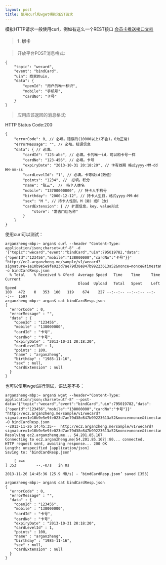 ```yaml
---
layout: post
title: 使用curl和wget模拟REST请求
---
```



模拟HTTP请求一般使用curl，例如有这么一个REST接口 [会员卡推送接口文档](http://open.weigou.qq.com/doc/wecard-push-api)

> #### 1. 绑卡

>  开放平台POST消息格式:
>
    {
        "topic": "wecard",
        "event": "bindCard",
        "uin": 商家的uin,
        "data": {
            "openId": "用户的唯一标识",
            "mobile": "手机号",
            "cardNo": "卡号"
        }
    }
>    
>应用应该返回的消息格式:
>
HTTP Status Code:200
>
    {
        "errorCode": 0, // 必填。错误码(10000以上(不含)，0为正常)
        "errorMessage": "", // 必填。错误信息
        "data": { // 必填。
            "cardId": "123-abc", // 必填。卡的唯一id，可以和卡号一样
            "cardNo": "123-456", // 必填。卡号
            "expiryDate": "2013-10-31 20:18:20", // 卡有效期 格式yyyy-MM-dd HH-mm-ss
            "cardLevelId": "1", // 必填。卡等级id(数值)
            "points": "1234", //  必填。积分
            "name": "张三",　//　持卡人姓名
            "mobile": "13700000000", // 持卡人手机号
            "birthday": "2000-12-12", // 持卡人生日，格式yyyy-MM-dd
            "sex": "M ", // 持卡人性别，M（男）或F（女）
            "cardExtension": { // 扩展信息，key、value形式
                "store": "常去门店名称"
            }
        }
    }

使用curl可以测试：

    arganzheng-mbp:~ argan$ curl --header "Content-Type: application/json;charset=utf-8" -d '{"topic":"wecard","event":"bindCard","uin":795019782,"data":{"openId":"123456","mobile":"138000000","cardNo":"卡号"}}' "http://ec2.arganzheng.me/sample/v1/wecard?signature=1e10b9e5e9fe023d7ae79d38e847b99223613a52&nonce=nonce&timestamp=timestamp" -o bindCardResp.json
      % Total    % Received % Xferd  Average Speed   Time    Time     Time  Current
                                     Dload  Upload   Total   Spent    Left  Speed
    100   472    0   353  100   119    674    227 --:--:-- --:--:-- --:--:--  1597
    arganzheng-mbp:~ argan$ cat bindCardResp.json 
    {
      "errorCode" : 0,
      "errorMessage" : "",
      "data" : {
        "openId" : "123456",
        "mobile" : "138000000",
        "cardId" : "卡号",
        "cardNo" : "卡号",
        "expiryDate" : "2013-10-31 20:18:20",
        "cardLevelId" : 1,
        "points" : 100,
        "name" : "arganzheng",
        "birthday" : "1985-11-16",
        "sex" : null,
        "cardExtension" : null
      }
    }

也可以使用wget进行测试，语法差不多：
    
    arganzheng-mbp:~ argan$ wget --header="Content-Type: application/json;charset=utf-8" --post-data='{"topic":"wecard","event":"bindCard","uin":795019782,"data":{"openId":"123456","mobile":"138000000","cardNo":"卡号"}}' "http://ec2.arganzheng.me/sample/v1/wecard?signature=1e10b9e5e9fe023d7ae79d38e847b99223613a52&nonce=nonce&timestamp=timestamp" -O bindCardResp.json
    --2013-11-26 14:45:35--  http://ec2.arganzheng.me/sample/v1/wecard?signature=1e10b9e5e9fe023d7ae79d38e847b99223613a52&nonce=nonce&timestamp=timestamp
    Resolving ec2.arganzheng.me... 54.201.85.167
    Connecting to ec2.arganzheng.me|54.201.85.167|:80... connected.
    HTTP request sent, awaiting response... 200 OK
    Length: unspecified [application/json]
    Saving to: ‘bindCardResp.json’

        [ <=>                                                                         ] 353         --.-K/s   in 0s      

    2013-11-26 14:45:36 (25.9 MB/s) - ‘bindCardResp.json’ saved [353]

    arganzheng-mbp:~ argan$ cat bindCardResp.json 
    {
      "errorCode" : 0,
      "errorMessage" : "",
      "data" : {
        "openId" : "123456",
        "mobile" : "138000000",
        "cardId" : "卡号",
        "cardNo" : "卡号",
        "expiryDate" : "2013-10-31 20:18:20",
        "cardLevelId" : 1,
        "points" : 100,
        "name" : "arganzheng",
        "birthday" : "1985-11-16",
        "sex" : null,
        "cardExtension" : null
      }
    } 